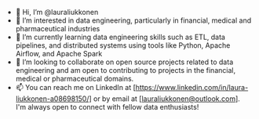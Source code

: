 - 👋 Hi, I’m @lauraliukkonen
- 👀 I’m interested in data engineering, particularly in financial, medical and pharmaceutical industries
- 🌱 I’m currently learning data engineering skills such as ETL, data pipelines, and distributed systems using tools like Python, Apache Airflow, and Apache Spark
- 💞️ I’m looking to collaborate on open source projects related to data engineering and am open to contributing to projects in the financial, medical or pharmaceutical domains.
- 📫 You can reach me on LinkedIn at [https://www.linkedin.com/in/laura-liukkonen-a08698150/] or by email at [lauraliukkonen@outlook.com]. I'm always open to connect with fellow data enthusiasts!

<!---
lauraliukkonen/lauraliukkonen is a ✨ special ✨ repository because its `README.md` (this file) appears on your GitHub profile.
You can click the Preview link to take a look at your changes.
--->
